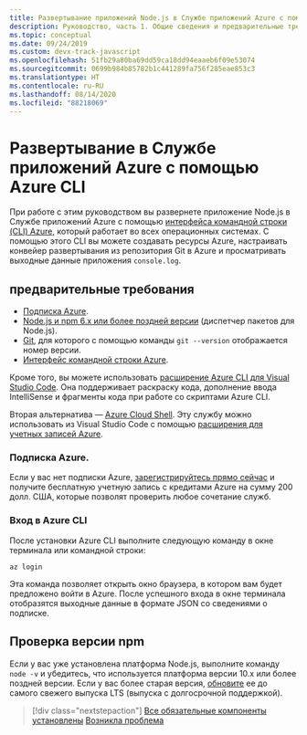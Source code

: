 ```yaml
---
title: Развертывание приложений Node.js в Службе приложений Azure с помощью Azure CLI
description: Руководство, часть 1. Общие сведения и предварительные требования.
ms.topic: conceptual
ms.date: 09/24/2019
ms.custom: devx-track-javascript
ms.openlocfilehash: 51fb29a80ba69dd59ca18dd94eaaeb6f09e53074
ms.sourcegitcommit: 0699b984b85782b1c441289fa756f285eae853c3
ms.translationtype: HT
ms.contentlocale: ru-RU
ms.lasthandoff: 08/14/2020
ms.locfileid: "88218069"
---
```

# <a name="deploy-to-azure-app-service-using-the-azure-cli"></a>Развертывание в Службе приложений Azure с помощью Azure CLI

При работе с этим руководством вы развернете приложение Node.js в Службе приложений Azure с помощью [интерфейса командной строки (CLI) Azure](https://docs.microsoft.com/cli/azure/overview?view=azure-cli-latest), который работает во всех операционных системах. С помощью этого CLI вы можете создавать ресурсы Azure, настраивать конвейер развертывания из репозитория Git в Azure и просматривать выходные данные приложения `console.log`.

## <a name="prerequisites"></a>предварительные требования

- [Подписка Azure](#azure-subscription).
- [Node.js и npm 6.x или более поздней версии](https://nodejs.org/en/download) (диспетчер пакетов для Node.js).
- [Git](https://git-scm.com/downloads), для которого с помощью команды `git --version` отображается номер версии.
- [Интерфейс командной строки Azure](https://docs.microsoft.com/cli/azure/install-azure-cli).

Кроме того, вы можете использовать [расширение Azure CLI для Visual Studio Code](https://marketplace.visualstudio.com/items?itemName=ms-vscode.azurecli). Она поддерживает раскраску кода, дополнение ввода IntelliSense и фрагменты кода при работе со скриптами Azure CLI.

Вторая альтернатива — [Azure Cloud Shell](https://docs.microsoft.com/azure/cloud-shell/overview). Эту службу можно использовать из Visual Studio Code с помощью [расширения для учетных записей Azure](https://marketplace.visualstudio.com/items?itemName=ms-vscode.azure-account).

### <a name="azure-subscription"></a>Подписка Azure.

Если у вас нет подписки Azure, [зарегистрируйтесь прямо сейчас](https://azure.microsoft.com/free/?utm_source=campaign&utm_campaign=vscode-tutorial-node-git&mktingSource=vscode-tutorial-node-git) и получите бесплатную учетную запись с кредитами Azure на сумму 200 долл. США, которые позволят проверить любое сочетание служб.

### <a name="sign-in-to-the-azure-cli"></a>Вход в Azure CLI

После установки Azure CLI выполните следующую команду в окне терминала или командной строки:

```azurecli
az login
```

Эта команда позволяет открыть окно браузера, в котором вам будет предложено войти в Azure. После успешного входа в окне терминала отобразятся выходные данные в формате JSON со сведениями о подписке.

## <a name="check-npm-version"></a>Проверка версии npm

Если у вас уже установлена платформа Node.js, выполните команду `node -v` и убедитесь, что используется платформа версии 10.x или более поздней версии. Если у вас более старая версия, [обновите](https://nodejs.org/en/download/) ее до самого свежего выпуска LTS (выпуска с долгосрочной поддержкой).

> [!div class="nextstepaction"]
> [Все обязательные компоненты установлены](tutorial-vscode-azure-cli-node-02.md) [Возникла проблема](https://www.research.net/r/PWZWZ52?tutorial=node-deployment&step=getting-started)
